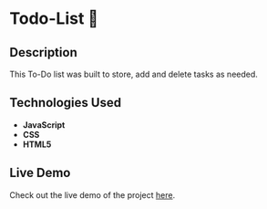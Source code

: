 # Todo-List 📝

## Description

This To-Do list was built to store, add and delete tasks as needed.

## Technologies Used

- **JavaScript** 
- **CSS** 
- **HTML5** 

## Live Demo

Check out the live demo of the project [here](https://angelmaduro979.github.io/todo-list/).
